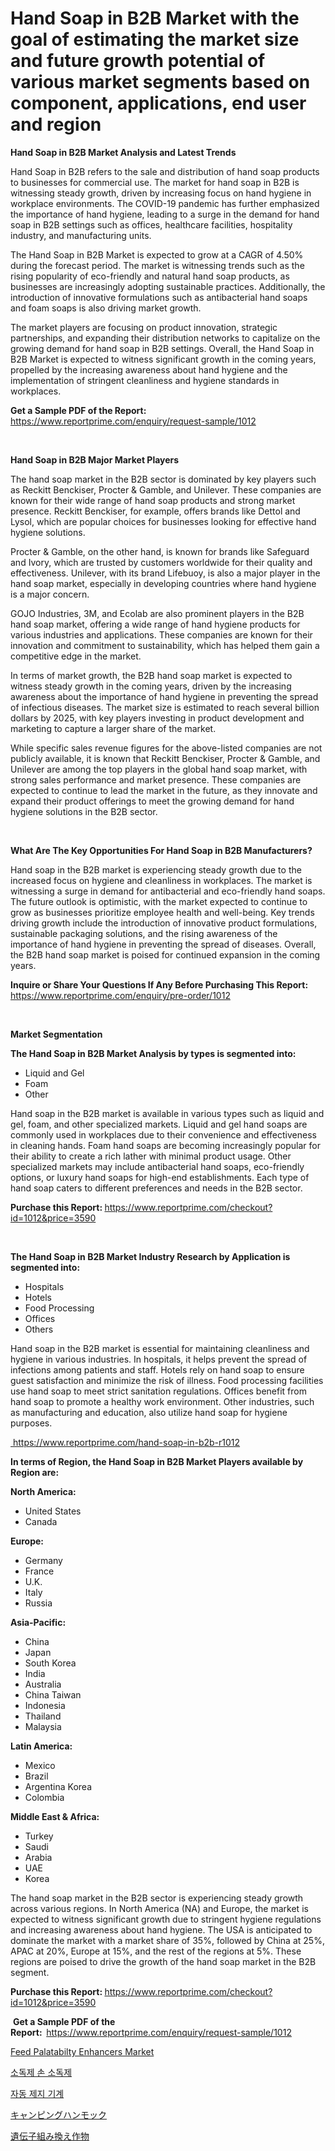 <p><h1>Hand Soap in B2B Market with the goal of estimating the market size and future growth potential of various market segments based on component, applications, end user and region</h1></p><p><strong>Hand Soap in B2B Market Analysis and Latest Trends</strong></p>
<p><p>Hand Soap in B2B refers to the sale and distribution of hand soap products to businesses for commercial use. The market for hand soap in B2B is witnessing steady growth, driven by increasing focus on hand hygiene in workplace environments. The COVID-19 pandemic has further emphasized the importance of hand hygiene, leading to a surge in the demand for hand soap in B2B settings such as offices, healthcare facilities, hospitality industry, and manufacturing units.</p><p>The Hand Soap in B2B Market is expected to grow at a CAGR of 4.50% during the forecast period. The market is witnessing trends such as the rising popularity of eco-friendly and natural hand soap products, as businesses are increasingly adopting sustainable practices. Additionally, the introduction of innovative formulations such as antibacterial hand soaps and foam soaps is also driving market growth.</p><p>The market players are focusing on product innovation, strategic partnerships, and expanding their distribution networks to capitalize on the growing demand for hand soap in B2B settings. Overall, the Hand Soap in B2B Market is expected to witness significant growth in the coming years, propelled by the increasing awareness about hand hygiene and the implementation of stringent cleanliness and hygiene standards in workplaces.</p></p>
<p><strong>Get a Sample PDF of the Report:&nbsp;</strong> <a href="https://www.reportprime.com/enquiry/request-sample/1012">https://www.reportprime.com/enquiry/request-sample/1012</a></p>
<p>&nbsp;</p>
<p><strong>Hand Soap in B2B Major Market Players</strong></p>
<p><p>The hand soap market in the B2B sector is dominated by key players such as Reckitt Benckiser, Procter & Gamble, and Unilever. These companies are known for their wide range of hand soap products and strong market presence. Reckitt Benckiser, for example, offers brands like Dettol and Lysol, which are popular choices for businesses looking for effective hand hygiene solutions.</p><p>Procter & Gamble, on the other hand, is known for brands like Safeguard and Ivory, which are trusted by customers worldwide for their quality and effectiveness. Unilever, with its brand Lifebuoy, is also a major player in the hand soap market, especially in developing countries where hand hygiene is a major concern.</p><p>GOJO Industries, 3M, and Ecolab are also prominent players in the B2B hand soap market, offering a wide range of hand hygiene products for various industries and applications. These companies are known for their innovation and commitment to sustainability, which has helped them gain a competitive edge in the market.</p><p>In terms of market growth, the B2B hand soap market is expected to witness steady growth in the coming years, driven by the increasing awareness about the importance of hand hygiene in preventing the spread of infectious diseases. The market size is estimated to reach several billion dollars by 2025, with key players investing in product development and marketing to capture a larger share of the market.</p><p>While specific sales revenue figures for the above-listed companies are not publicly available, it is known that Reckitt Benckiser, Procter & Gamble, and Unilever are among the top players in the global hand soap market, with strong sales performance and market presence. These companies are expected to continue to lead the market in the future, as they innovate and expand their product offerings to meet the growing demand for hand hygiene solutions in the B2B sector.</p></p>
<p>&nbsp;</p>
<p><strong>What Are The Key Opportunities For Hand Soap in B2B Manufacturers?</strong></p>
<p><p>Hand soap in the B2B market is experiencing steady growth due to the increased focus on hygiene and cleanliness in workplaces. The market is witnessing a surge in demand for antibacterial and eco-friendly hand soaps. The future outlook is optimistic, with the market expected to continue to grow as businesses prioritize employee health and well-being. Key trends driving growth include the introduction of innovative product formulations, sustainable packaging solutions, and the rising awareness of the importance of hand hygiene in preventing the spread of diseases. Overall, the B2B hand soap market is poised for continued expansion in the coming years.</p></p>
<p><strong>Inquire or Share Your Questions If Any Before Purchasing This Report:</strong> <a href="https://www.reportprime.com/enquiry/pre-order/1012">https://www.reportprime.com/enquiry/pre-order/1012</a></p>
<p>&nbsp;</p>
<p><strong>Market Segmentation</strong></p>
<p><strong>The Hand Soap in B2B Market Analysis by types is segmented into:</strong></p>
<p><ul><li>Liquid and Gel</li><li>Foam</li><li>Other</li></ul></p>
<p><p>Hand soap in the B2B market is available in various types such as liquid and gel, foam, and other specialized markets. Liquid and gel hand soaps are commonly used in workplaces due to their convenience and effectiveness in cleaning hands. Foam hand soaps are becoming increasingly popular for their ability to create a rich lather with minimal product usage. Other specialized markets may include antibacterial hand soaps, eco-friendly options, or luxury hand soaps for high-end establishments. Each type of hand soap caters to different preferences and needs in the B2B sector.</p></p>
<p><strong>Purchase this Report:&nbsp;</strong><a href="https://www.reportprime.com/checkout?id=1012&price=3590">https://www.reportprime.com/checkout?id=1012&price=3590</a></p>
<p>&nbsp;</p>
<p><strong>The Hand Soap in B2B Market Industry Research by Application is segmented into:</strong></p>
<p><ul><li>Hospitals</li><li>Hotels</li><li>Food Processing</li><li>Offices</li><li>Others</li></ul></p>
<p><p>Hand soap in the B2B market is essential for maintaining cleanliness and hygiene in various industries. In hospitals, it helps prevent the spread of infections among patients and staff. Hotels rely on hand soap to ensure guest satisfaction and minimize the risk of illness. Food processing facilities use hand soap to meet strict sanitation regulations. Offices benefit from hand soap to promote a healthy work environment. Other industries, such as manufacturing and education, also utilize hand soap for hygiene purposes.</p></p>
<p><a href="https://www.reportprime.com/hand-soap-in-b2b-r1012">&nbsp;https://www.reportprime.com/hand-soap-in-b2b-r1012</a></p>
<p><strong>In terms of Region, the Hand Soap in B2B Market Players available by Region are:</strong></p>
<p>
    <p> <strong> North America: </strong>
        <ul>
            <li>United States</li>
            <li>Canada</li>
        </ul>
        </p> 
    <p> <strong> Europe: </strong>
        <ul>
            <li>Germany</li>
            <li>France</li>
            <li>U.K.</li>
            <li>Italy</li>
            <li>Russia</li>
        </ul>
        </p> 
    <p> <strong> Asia-Pacific: </strong>
        <ul>
            <li>China</li>
            <li>Japan</li>
            <li>South Korea</li>
            <li>India</li>
            <li>Australia</li>
            <li>China Taiwan</li>
            <li>Indonesia</li>
            <li>Thailand</li>
            <li>Malaysia</li>
        </ul>
        </p> 
    <p> <strong> Latin America: </strong>
        <ul>
            <li>Mexico</li>
            <li>Brazil</li>
            <li>Argentina Korea</li>
            <li>Colombia</li>
        </ul>
        </p> 
    <p> <strong> Middle East & Africa: </strong>
        <ul>
            <li>Turkey</li>
            <li>Saudi</li>
            <li>Arabia</li>
            <li>UAE</li>
            <li>Korea</li>
        </ul>
    </p>
    </p>
<p><p>The hand soap market in the B2B sector is experiencing steady growth across various regions. In North America (NA) and Europe, the market is expected to witness significant growth due to stringent hygiene regulations and increasing awareness about hand hygiene. The USA is anticipated to dominate the market with a market share of 35%, followed by China at 25%, APAC at 20%, Europe at 15%, and the rest of the regions at 5%. These regions are poised to drive the growth of the hand soap market in the B2B segment.</p></p>
<p><strong>Purchase this Report: </strong><a href="https://www.reportprime.com/checkout?id=1012&price=3590">https://www.reportprime.com/checkout?id=1012&price=3590</a></p>
<p>&nbsp;<strong>Get a Sample PDF of the Report:&nbsp;&nbsp;</strong><a href="https://www.reportprime.com/enquiry/request-sample/1012">https://www.reportprime.com/enquiry/request-sample/1012</a></p>
<p><strong></strong></p>
<p><p><a href="https://medium.com/@philipwolf96/feed-palatabilty-enhancers-market-emerging-trends-and-future-prospects-for-period-from-2024-to-2031-8f3d3a82d0c1">Feed Palatabilty Enhancers Market</a></p><p><a href="https://medium.com/@leigh.tymms/131%EC%AA%BD%EC%97%90-%EA%B1%B8%EC%B3%90-%EB%8B%A4%EB%A3%A8%EB%8A%94-%EC%9D%B4%EB%B2%88-%EC%A3%BC%EC%A0%9C%EB%8A%94-%ED%83%90%EC%83%89-%EC%86%8C%EB%8F%85%EC%A0%9C-%ED%95%B8%EB%93%9C-%EC%82%B4%EA%B7%A0%EC%A0%9C-%EC%8B%9C%EC%9E%A5-%EC%97%AD%ED%95%99-%EA%B8%80%EB%A1%9C%EB%B2%8C-%EB%8F%99%ED%96%A5-%EB%B0%8F-%EB%AF%B8%EB%9E%98-%EC%84%B1%EC%9E%A5-%EC%A0%84%EB%A7%9D-2024-2031-%EC%9E%85%EB%8B%88%EB%8B%A4-2923061581a1">소독제 손 소독제</a></p><p><a href="https://medium.com/@leigh.tymms/%EC%9E%90%EB%8F%99-%EC%9A%A9%EC%A7%80-%EA%B8%B0%EA%B3%84-%EC%8B%9C%EC%9E%A5-%EA%B7%9C%EB%AA%A8-%EC%84%B1%EC%9E%A5-%EB%B0%8F-%EC%8B%9C%EC%9E%A5-%EC%84%B8%EB%B6%84%ED%99%94-%EB%B0%8F-%EC%A7%80%EC%97%AD%EB%B3%84-%EC%9D%B8%EC%82%AC%EC%9D%B4%ED%8A%B8-%EB%B6%84%EC%84%9D-%EB%B0%8F-2031%EB%85%84%EA%B9%8C%EC%A7%80%EC%9D%98-%EC%98%88%EC%B8%A1%EC%9D%84-%ED%86%B5%ED%95%9C-%EC%82%B0%EC%97%85%EB%B6%84%EC%84%9D-98de839044d3">자동 제지 기계</a></p><p><a href="https://medium.com/@chrispcreem58/%E3%82%AD%E3%83%A3%E3%83%B3%E3%83%97%E3%83%8F%E3%83%B3%E3%83%A2%E3%83%83%E3%82%AF%E6%A5%AD%E7%95%8C%E5%88%86%E6%9E%90%E3%83%AC%E3%83%9D%E3%83%BC%E3%83%88-%E3%82%A2%E3%83%97%E3%83%AA%E3%82%B1%E3%83%BC%E3%82%B7%E3%83%A7%E3%83%B3-%E5%9C%B0%E5%9F%9F-%E7%AB%B6%E4%BA%89%E6%88%A6%E7%95%A5%E3%81%AB%E3%82%88%E3%82%8B%E5%B8%82%E5%A0%B4%E8%A6%8F%E6%A8%A1-%E3%82%B7%E3%82%A7%E3%82%A2-%E3%83%88%E3%83%AC%E3%83%B3%E3%83%89-2024%E5%B9%B4-2031%E5%B9%B4-b9645e67169c">キャンピングハンモック</a></p><p><a href="https://medium.com/@chrispcreem58/gm-%E3%82%B8%E3%82%A7%E3%83%8D%E3%83%86%E3%82%A3%E3%83%83%E3%82%AF%E3%83%A2%E3%83%87%E3%82%A3%E3%83%95%E3%82%A1%E3%82%A4%E3%83%89-%E4%BD%9C%E7%89%A9%E5%B8%82%E5%A0%B4-2024%E5%B9%B4%E3%81%8B%E3%82%892031%E5%B9%B4%E3%81%BE%E3%81%A7%E3%81%AE%E4%B8%96%E7%95%8C%E5%B8%82%E5%A0%B4%E5%8B%95%E5%90%91%E3%81%A8%E8%B2%A9%E5%A3%B2%E3%83%88%E3%83%AC%E3%83%B3%E3%83%89-bb636103bbc3">遺伝子組み換え作物</a></p></p>